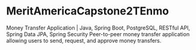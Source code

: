 # MeritAmericaCapstone2TEnmo
Money Transfer Application | Java, Spring Boot, PostgreSQL, RESTful API, Spring Data JPA, Spring Security Peer-to-peer money transfer application allowing users to send, request, and approve money transfers.
